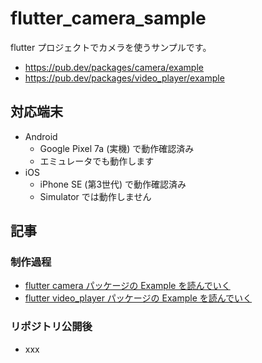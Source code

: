 # flutter_camera_sample

flutter プロジェクトでカメラを使うサンプルです。

- https://pub.dev/packages/camera/example
- https://pub.dev/packages/video_player/example

## 対応端末

- Android
  - Google Pixel 7a (実機) で動作確認済み
  - エミュレータでも動作します
- iOS
  - iPhone SE (第3世代) で動作確認済み
  - Simulator では動作しません

## 記事

### 制作過程

- [flutter camera パッケージの Example を読んでいく](https://zenn.dev/ken_ty/scraps/49ca12c8d2164c)
- [flutter video_player パッケージの Example を読んでいく](https://zenn.dev/ken_ty/scraps/779319a88a0abb)

### リポジトリ公開後

- xxx
